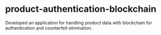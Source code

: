 # product-authentication-blockchain
Developed an application for handling product data with blockchain for authentication and counterfeit elimination.
